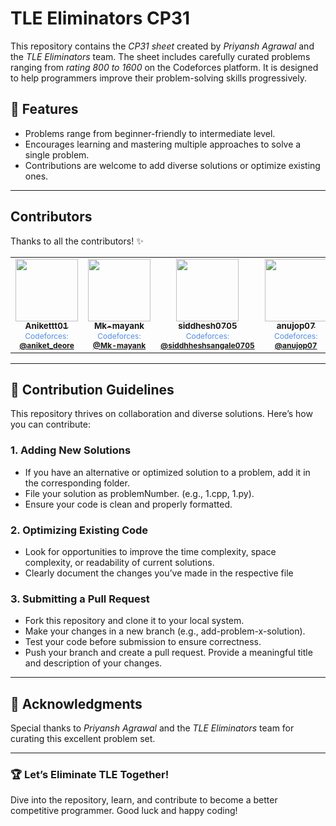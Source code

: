 # TLE Eliminators CP31

This repository contains the *CP31 sheet* created by *Priyansh Agrawal* and the *TLE Eliminators* team. The sheet includes carefully curated problems ranging from *rating 800 to 1600* on the Codeforces platform. It is designed to help programmers improve their problem-solving skills progressively.

## 🌟 Features
- Problems range from beginner-friendly to intermediate level.
- Encourages learning and mastering multiple approaches to solve a single problem.
- Contributions are welcome to add diverse solutions or optimize existing ones.

---

## Contributors

Thanks to all the contributors! ✨

<table>
  <tr>
    <td align="center">
      <a href="https://github.com/Anikettt01">
        <img src="https://avatars.githubusercontent.com/Anikettt01" width="100px;" alt=""/>
        <br />
        <sub><b>Anikettt01</b></sub>
      </a>
      <br />
      <span style="font-size: 12px; color: #4C8BF5;">Codeforces: <a href="https://codeforces.com/profile/aniket_deore"><b>@aniket_deore</b></a></span>
    </td>
    <td align="center">
      <a href="https://github.com/Mk-mayank">
        <img src="https://avatars.githubusercontent.com/Mk-mayank" width="100px;" alt=""/>
        <br />
        <sub><b>Mk-mayank</b></sub>
      </a>
      <br />
      <span style="font-size: 12px; color: #4C8BF5;">Codeforces: <a href="https://codeforces.com/profile/Mk-mayank"><b>@Mk-mayank</b></a></span>
    </td>
    <td align="center">
      <a href="https://github.com/siddhesh0705">
        <img src="https://avatars.githubusercontent.com/siddhesh0705" width="100px;" alt=""/>
        <br />
        <sub><b>siddhesh0705</b></sub>
      </a>
      <br />
      <span style="font-size: 12px; color: #4C8BF5;">Codeforces: <a href="https://codeforces.com/profile/siddheshsangale0705"><b>@siddhheshsangale0705</b></a></span>
    </td>
    <td align="center">
      <a href="https://github.com/anujop07">
        <img src="https://avatars.githubusercontent.com/anujop07" width="100px;" alt=""/>
        <br />
        <sub><b>anujop07</b></sub>
      </a>
      <br />
      <span style="font-size: 12px; color: #4C8BF5;">Codeforces: <a href="https://codeforces.com/profile/anujop07"><b>@anujop07</b></a></span>
    </td>
  </tr>
</table>

---

## 🚀 Contribution Guidelines

This repository thrives on collaboration and diverse solutions. Here’s how you can contribute:

### 1. Adding New Solutions
- If you have an alternative or optimized solution to a problem, add it in the corresponding folder.  
- File your solution as problemNumber.<ext> (e.g., 1.cpp, 1.py).  
- Ensure your code is clean and properly formatted.

### 2. Optimizing Existing Code
- Look for opportunities to improve the time complexity, space complexity, or readability of current solutions.  
- Clearly document the changes you’ve made in the respective file

### 3. Submitting a Pull Request
- Fork this repository and clone it to your local system.  
- Make your changes in a new branch (e.g., add-problem-x-solution).  
- Test your code before submission to ensure correctness.  
- Push your branch and create a pull request. Provide a meaningful title and description of your changes.

---

## 📢 Acknowledgments
Special thanks to *Priyansh Agrawal* and the *TLE Eliminators* team for curating this excellent problem set.

---

### 🏆 Let’s Eliminate TLE Together!

Dive into the repository, learn, and contribute to become a better competitive programmer. Good luck and happy coding!
